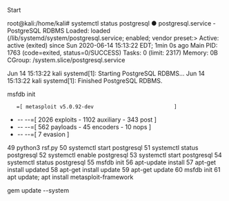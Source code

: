 Start

root@kali:/home/kali# systemctl status postgresql
● postgresql.service - PostgreSQL RDBMS
     Loaded: loaded (/lib/systemd/system/postgresql.service; enabled; vendor preset:>
     Active: active (exited) since Sun 2020-06-14 15:13:22 EDT; 1min 0s ago
   Main PID: 1763 (code=exited, status=0/SUCCESS)
      Tasks: 0 (limit: 2317)
     Memory: 0B
     CGroup: /system.slice/postgresql.service

Jun 14 15:13:22 kali systemd[1]: Starting PostgreSQL RDBMS...
Jun 14 15:13:22 kali systemd[1]: Finished PostgreSQL RDBMS.


msfdb init


       =[ metasploit v5.0.92-dev                          ]
+ -- --=[ 2026 exploits - 1102 auxiliary - 343 post       ]
+ -- --=[ 562 payloads - 45 encoders - 10 nops            ]
+ -- --=[ 7 evasion                                       ]


 49  python3 rsf.py
   50  systemctl start postgresql
   51  systemctl status postgresql
   52  systemctl enable  postgresql
   53  systemctl start postgresql
   54  systemctl status postgresql
   55  msfdb init
   56  apt-update install
   57  apt-get install updated
   58  apt-get install update
   59  apt-get  update
   60  msfdb init
   61  apt update; apt install metasploit-framework



gem update --system